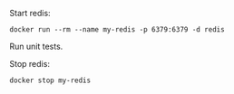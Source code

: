 Start redis:

```
docker run --rm --name my-redis -p 6379:6379 -d redis
```

Run unit tests.

Stop redis:

```
docker stop my-redis
```